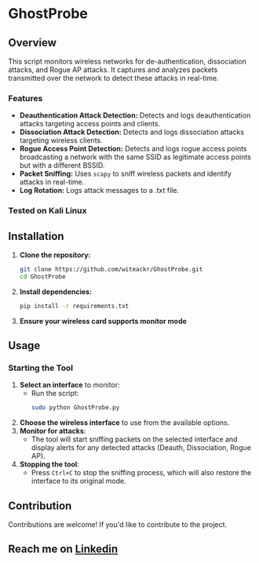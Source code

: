 # GhostProbe
## Overview
This script monitors wireless networks for de-authentication, dissociation attacks, and Rogue AP attacks. It captures and analyzes packets transmitted over the network to detect these attacks in real-time.

### Features
- **Deauthentication Attack Detection:** Detects and logs deauthentication attacks targeting access points and clients.
- **Dissociation Attack Detection:** Detects and logs dissociation attacks targeting wireless clients.
- **Rogue Access Point Detection:** Detects and logs rogue access points broadcasting a network with the same SSID as legitimate access points but with a different BSSID.
- **Packet Sniffing:** Uses `scapy` to sniff wireless packets and identify attacks in real-time.
- **Log Rotation:** Logs attack messages to a .txt file.

### Tested on Kali Linux

## Installation
1. **Clone the repository:**
   ```bash
   git clone https://github.com/witeackr/GhostProbe.git
   cd GhostProbe
   ```
2. **Install dependencies:**
   ```bash
   pip install -r requirements.txt
   ```
3. **Ensure your wireless card supports monitor mode**

## Usage
### Starting the Tool
1. **Select an interface** to monitor:
   - Run the script:
     ```bash
     sudo python GhostProbe.py
     ```
2. **Choose the wireless interface** to use from the available options.
3. **Monitor for attacks**:
   - The tool will start sniffing packets on the selected interface and display alerts for any detected attacks (Deauth, Dissociation, Rogue AP).
4. **Stopping the tool**:
   - Press `Ctrl+C` to stop the sniffing process, which will also restore the interface to its original mode.

## Contribution
Contributions are welcome! If you'd like to contribute to the project.
## Reach me on [Linkedin](https://www.linkedin.com/in/samuel-ajayi-opemipo)
